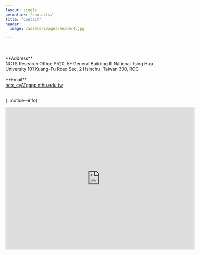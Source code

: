 ```yaml
---
layout: single
permalink: /contacts/
title: "Contact"
header:
  image: /assets/images/header4.jpg

---
```


<br>
<br>
**Address** <br>
NCTS Research Office
P520, 5F General Building III
National Tsing Hua University
101 Kuang-Fu Road Sec. 2
Hsinchu, Taiwan 300, ROC
<br><br>
**Email** <br>
<a href="mailto:ncts_cy@gapp.nthu.edu.tw" > ncts_cyATgapp.nthu.edu.tw </a> <br><br>

{: .notice--info}

<iframe src="https://www.google.com/maps/embed?pb=!1m18!1m12!1m3!1d3622.0197923609558!2d120.99106801538592!3d24.794775784085022!2m3!1f0!2f0!3f0!3m2!1i1024!2i768!4f13.1!3m3!1m2!1s0x3468360b7f8c1f6d%3A0x434ff7b9bfbe3c3!2z5ZyL5a6255CG6KuW56eR5a2456CU56m25Lit5b-D!5e0!3m2!1szh-TW!2stw!4v1599661980684!5m2!1szh-TW!2stw" width="600" height="450" frameborder="0" style="border:0;" allowfullscreen="" aria-hidden="false" tabindex="0"></iframe>
